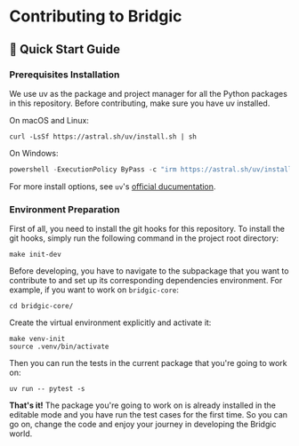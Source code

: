 Contributing to Bridgic
=======================

🎯 Quick Start Guide
--------------------

### Prerequisites Installation

We use uv as the package and project manager for all the Python packages in this repository. Before contributing, make sure you have uv installed.

On macOS and Linux:
```shell
curl -LsSf https://astral.sh/uv/install.sh | sh
```

On Windows:
```powershell
powershell -ExecutionPolicy ByPass -c "irm https://astral.sh/uv/install.ps1 | iex"
```

For more install options, see `uv`'s [official ducumentation](https://docs.astral.sh/uv/getting-started/installation/).


### Environment Preparation

First of all, you need to install the git hooks for this repository. To install the git hooks, simply run the following command in the project root directory:
```shell
make init-dev
```

Before developing, you have to navigate to the subpackage that you want to contribute to and set up its corresponding dependencies environment. For example, if you want to work on `bridgic-core`:
```shell
cd bridgic-core/
```

Create the virtual environment explicitly and activate it:
```shell
make venv-init
source .venv/bin/activate
```

Then you can run the tests in the current package that you're going to work on:
```shell
uv run -- pytest -s
```

**That's it!** The package you're going to work on is already installed in the editable mode and you have run the test cases for the first time. So you can go on, change the code and enjoy your journey in developing the Bridgic world.